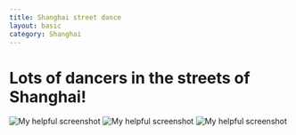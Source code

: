 ```yaml
---
title: Shanghai street dance
layout: basic
category: Shanghai
---
```



Lots of dancers in the streets of Shanghai!
===========================================


![My helpful screenshot](http://res.cloudinary.com/djfwqxjdx/image/upload/v1412514554/dance1_rjuvyc.jpg)
![My helpful screenshot](http://res.cloudinary.com/djfwqxjdx/image/upload/v1412514668/dance2_ya1rh5.jpg)
![My helpful screenshot](http://res.cloudinary.com/djfwqxjdx/image/upload/v1412514908/dance3_hmtipi.jpg)
